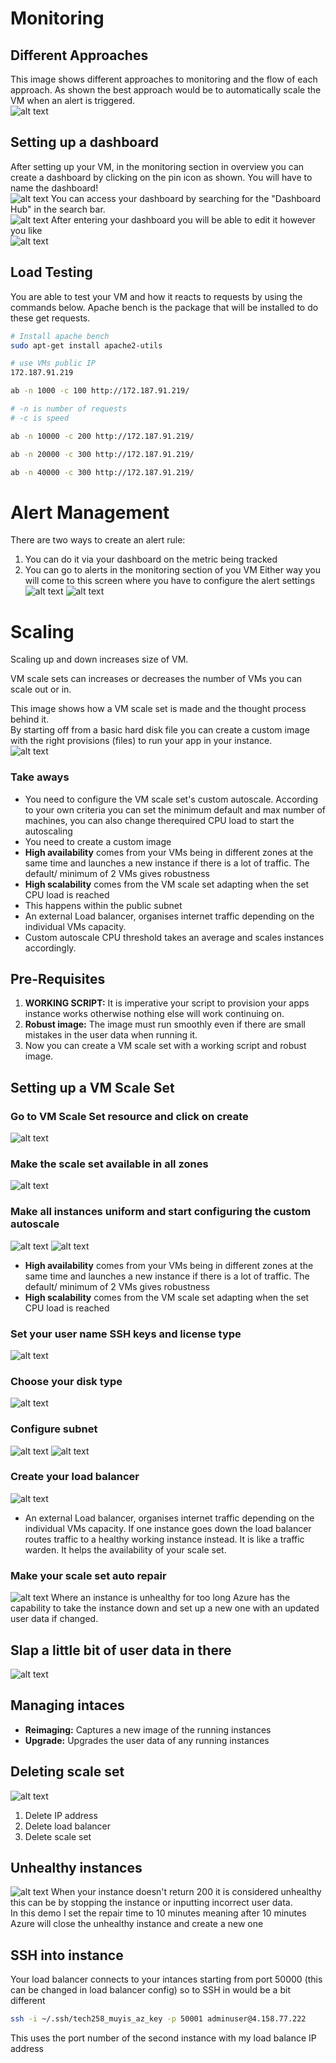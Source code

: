 # Monitoring
## Different Approaches
This image shows different approaches to monitoring and the flow of each approach. As shown the best approach would be to automatically scale the VM when an alert is triggered.<br>
![alt text](images/image.png)
## Setting up a dashboard
After setting up your VM, in the monitoring section in overview you can create a dashboard by clicking on the pin icon as shown. You will have to name the dashboard!<br>
![alt text](images/image3.png)
You can access your dashboard by searching for the "Dashboard Hub" in the search bar.<br>
![alt text](images/image4.png)
After entering your dashboard you will be able to edit it however you like<br>
![alt text](images/image5.png)
## Load Testing
You are able to test your VM and how it reacts to requests by using the commands below. Apache bench is the package that will be installed to do these get requests.
```bash
# Install apache bench
sudo apt-get install apache2-utils

# use VMs public IP
172.187.91.219

ab -n 1000 -c 100 http://172.187.91.219/

# -n is number of requests
# -c is speed

ab -n 10000 -c 200 http://172.187.91.219/

ab -n 20000 -c 300 http://172.187.91.219/

ab -n 40000 -c 300 http://172.187.91.219/
```
# Alert Management
There are two ways to create an alert rule: 
1. You can do it via your dashboard on the metric being tracked
2. You can go to alerts in the monitoring section of you VM
Either way you will come to this screen where you have to configure the alert settings
![alt text](images/image1.png)
![alt text](images/image2.png)

# Scaling 
Scaling up and down increases size of VM.<br>

VM scale sets can increases or decreases the number of VMs you can scale out or in.<br>

This image shows how a VM scale set is made and the thought process behind it.<br>
By starting off from a basic hard disk file you can create a custom image with the right provisions (files) to run your app in your instance.<br>
![alt text](images/image6.png)
### Take aways
- You need to configure the VM scale set's custom autoscale. According to your own criteria you can set the minimum default and max number of machines, you can also change therequired CPU load to start the autoscaling
- You need to create a custom image
- **High availability** comes from your VMs being in different zones at the same time and launches a new instance if there is a lot of traffic. The default/ minimum of 2 VMs gives robustness
- **High scalability** comes from the VM scale set adapting when the set CPU load is reached
- This happens within the public subnet
- An external Load balancer, organises internet traffic depending on the individual VMs capacity.
- Custom autoscale CPU threshold takes an average and scales instances accordingly.
## Pre-Requisites
1. **WORKING SCRIPT:** It is imperative your script to provision your apps instance works otherwise nothing else will work continuing on.
2. **Robust image:** The image must run smoothly even if there are small mistakes in the user data when running it.
3. Now you can create a VM scale set with a working script and robust image.

## Setting up a VM Scale Set
### Go to VM Scale Set resource and click on create
![alt text](images/image7.png)
### Make the scale set available in all zones
![alt text](images/image8.png)
### Make all instances uniform and start configuring the custom autoscale
![alt text](images/image9.png)
![alt text](images/image10.png)
- **High availability** comes from your VMs being in different zones at the same time and launches a new instance if there is a lot of traffic. The default/ minimum of 2 VMs gives robustness
- **High scalability** comes from the VM scale set adapting when the set CPU load is reached<br>
### Set your user name SSH keys and license type
![alt text](images/image11.png)
### Choose your disk type
![alt text](images/image12.png)
### Configure subnet
![alt text](images/image13.png)
![alt text](images/image14.png)
### Create your load balancer
![alt text](images/image15.png)
- An external Load balancer, organises internet traffic depending on the individual VMs capacity. If one instance goes down the load balancer routes traffic to a healthy working instance instead. It is like a traffic warden. It helps the availability of your scale set.
### Make your scale set auto repair
![alt text](images/image16.png)
Where an instance is unhealthy for too long Azure has the capability to take the instance down and set up a new one with an updated user data if changed.
## Slap a little bit of user data in there
![alt text](images/image17.png) 

## Managing intaces
- **Reimaging:** Captures a new image of the running instances
- **Upgrade:** Upgrades the user data of any running instances

## Deleting scale set
![alt text](images/image18.png)
1. Delete IP address
2. Delete load balancer
3. Delete scale set

## Unhealthy instances
![alt text](images/image19.png)
When your instance doesn't return 200 it is considered unhealthy this can be by stopping the instance or inputting incorrect user data. <br>
In this demo I set the repair time to 10 minutes meaning after 10 minutes Azure will close the unhealthy instance and create a new one

## SSH into instance
Your load balancer connects to your intances starting from port 50000 (this can be changed in load balancer config) so to SSH in would be a bit different<br>
```bash
ssh -i ~/.ssh/tech258_muyis_az_key -p 50001 adminuser@4.158.77.222
```
This uses the port number of the second instance with my load balance IP address